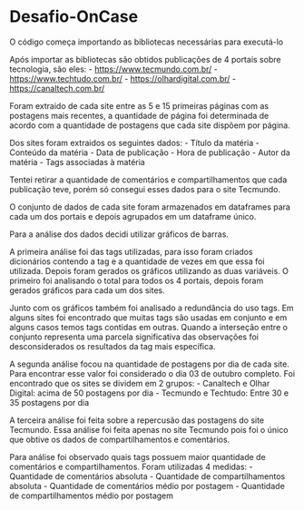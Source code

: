 # Desafio-OnCase

O código começa importando as bibliotecas necessárias para executá-lo

Após importar as bibliotecas são obtidos publicações de 4 portais sobre tecnologia, são eles:
	- https://www.tecmundo.com.br/
	- https://www.techtudo.com.br/
	- https://olhardigital.com.br/
	- https://canaltech.com.br/

Foram extraido de cada site entre as 5 e 15 primeiras páginas com as postagens mais recentes, a quantidade de página foi determinada de acordo com a quantidade de postagens que cada site dispõem por página.

Dos sites foram extraidos os seguintes dados:
	- Título da matéria
	- Conteúdo da matéria
	- Data de publicação
	- Hora de publicação
	- Autor da matéria
	- Tags associadas à matéria

Tentei retirar a quantidade de comentários e compartilhamentos que cada publicação teve, porém só consegui esses dados para o site Tecmundo.

O conjunto de dados de cada site foram armazenados em dataframes para cada um dos portais e depois agrupados em um dataframe único.

Para a análise dos dados decidi utilizar gráficos de barras.

A primeira análise foi das tags utilizadas, para isso foram criados dicionários contendo a tag e a quantidade de vezes em que essa foi utilizada. Depois foram gerados os gráficos utilizando as duas variáveis. O primeiro foi analisando o total para todos os 4 portais, depois foram gerados gráficos para cada um dos sites.

Junto com os gráficos também foi analisado a redundância do uso tags. Em alguns sites foi encontrado que muitas tags são usadas em conjunto e em alguns casos temos tags contidas em outras. Quando a interseção entre o conjunto representa uma parcela significativa das observações foi desconsiderados os resultados da tag mais específica.


A segunda análise focou na quantidade de postagens por dia de cada site. Para encontrar esse valor foi considerado o dia 03 de outubro completo. Foi encontrado que os sites se dividem em 2 grupos: 
	- Canaltech e Olhar Digital: acima de 50 postagens por dia
	- Tecmundo e Techtudo: Entre 30 e 35 postagens por dia

A terceira análise foi feita sobre a repercusão das postagens do site Tecmundo. Essa análise foi feita apenas no site Tecmundo pois foi o único que obtive os dados de compartilhamentos e comentários.

Para análise foi observado quais tags possuem maior quantidade de comentários e compartilhamentos. Foram utilizadas 4 medidas:
	- Quantidade de comentários absoluta
	- Quantidade de compartilhamentos absoluta
	- Quantidade de comentários médio por postagem
	- Quantidade de compartilhamentos médio por postagem